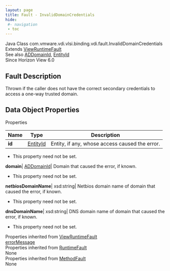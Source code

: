 ```yaml
---
layout: page
title: Fault - InvalidDomainCredentials
hide:
 #- navigation
 - toc
---
```






Java Class
    com.vmware.vdi.vlsi.binding.vdi.fault.InvalidDomainCredentials  
Extends
     [ViewRuntimeFault](vdi.fault.ViewRuntimeFault.md)  
See also
     [ADDomainId](vdi.entity.ADDomainId.md), [EntityId](vdi.EntityId.md)  
Since 
    Horizon View 6.0

## Fault Description 

Thrown if the caller does not have the correct secondary credentials to access a one-way trusted domain. 

## Data Object Properties

Properties

Name |  Type |  Description   
---|---|---  
**id**| [EntityId](vdi.EntityId.md)|  Entity, if any, whose access caused the error.   


 * This property need not be set.

  
**domain**| [ADDomainId](vdi.entity.ADDomainId.md)|  Domain that caused the error, if known.   


 * This property need not be set.

  
**netbiosDomainName**|  xsd:string|  Netbios domain name of domain that caused the error, if known.   


 * This property need not be set.

  
**dnsDomainName**|  xsd:string|  DNS domain name of domain that caused the error, if known.   


 * This property need not be set.

  
Properties inherited from [ViewRuntimeFault](vdi.fault.ViewRuntimeFault.md)  
[errorMessage](vdi.fault.ViewRuntimeFault.md#errorMessage)  
Properties inherited from [RuntimeFault](vmodl.RuntimeFault.md)  
None  
Properties inherited from [MethodFault](vmodl.MethodFault.md)  
None  
  
  
   
  
  

